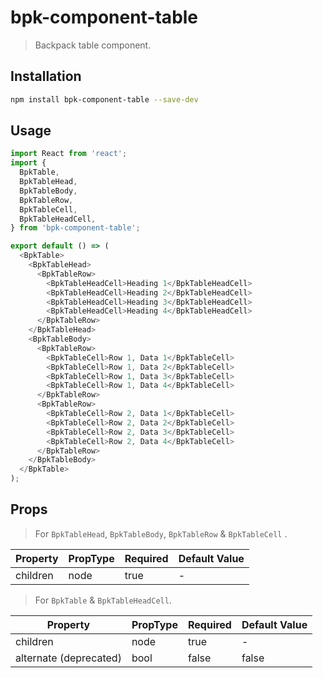 # bpk-component-table

> Backpack table component.

## Installation

```sh
npm install bpk-component-table --save-dev
```

## Usage

```js
import React from 'react';
import {
  BpkTable,
  BpkTableHead,
  BpkTableBody,
  BpkTableRow,
  BpkTableCell,
  BpkTableHeadCell,
} from 'bpk-component-table';

export default () => (
  <BpkTable>
    <BpkTableHead>
      <BpkTableRow>
        <BpkTableHeadCell>Heading 1</BpkTableHeadCell>
        <BpkTableHeadCell>Heading 2</BpkTableHeadCell>
        <BpkTableHeadCell>Heading 3</BpkTableHeadCell>
        <BpkTableHeadCell>Heading 4</BpkTableHeadCell>
      </BpkTableRow>
    </BpkTableHead>
    <BpkTableBody>
      <BpkTableRow>
        <BpkTableCell>Row 1, Data 1</BpkTableCell>
        <BpkTableCell>Row 1, Data 2</BpkTableCell>
        <BpkTableCell>Row 1, Data 3</BpkTableCell>
        <BpkTableCell>Row 1, Data 4</BpkTableCell>
      </BpkTableRow>
      <BpkTableRow>
        <BpkTableCell>Row 2, Data 1</BpkTableCell>
        <BpkTableCell>Row 2, Data 2</BpkTableCell>
        <BpkTableCell>Row 2, Data 3</BpkTableCell>
        <BpkTableCell>Row 2, Data 4</BpkTableCell>
      </BpkTableRow>
    </BpkTableBody>
  </BpkTable>
);
```

## Props

> For `BpkTableHead`, `BpkTableBody`, `BpkTableRow` & `BpkTableCell` .

| Property | PropType | Required | Default Value |
| -------- | -------- | -------- | ------------- |
| children | node     | true     | -             |

> For `BpkTable` & `BpkTableHeadCell`.

| Property               | PropType | Required | Default Value |
| ---------------------- | -------- | -------- | ------------- |
| children               | node     | true     | -             |
| alternate (deprecated) | bool     | false    | false         |

